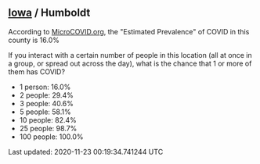 
## [Iowa](/united-states/iowa) / Humboldt

According to [MicroCOVID.org](http://microcovid.org),
the "Estimated Prevalence" of COVID in this county is 16.0%

If you interact with a certain number of people in this location
(all at once in a group, or spread out across the day), what is the chance that
1 or more of them has COVID?

- 1 person: 16.0%
- 2 people: 29.4%
- 3 people: 40.6%
- 5 people: 58.1%
- 10 people: 82.4%
- 25 people: 98.7%
- 100 people: 100.0%

Last updated: 2020-11-23 00:19:34.741244 UTC
